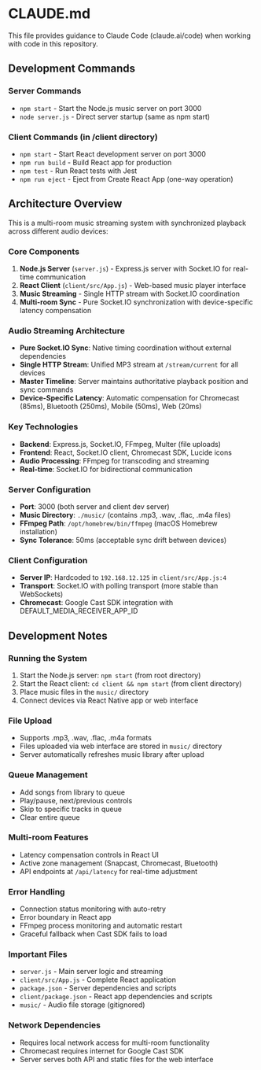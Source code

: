 # CLAUDE.md

This file provides guidance to Claude Code (claude.ai/code) when working with code in this repository.

## Development Commands

### Server Commands
- `npm start` - Start the Node.js music server on port 3000
- `node server.js` - Direct server startup (same as npm start)

### Client Commands (in /client directory)
- `npm start` - Start React development server on port 3000
- `npm run build` - Build React app for production
- `npm test` - Run React tests with Jest
- `npm run eject` - Eject from Create React App (one-way operation)

## Architecture Overview

This is a multi-room music streaming system with synchronized playback across different audio devices:

### Core Components
1. **Node.js Server** (`server.js`) - Express.js server with Socket.IO for real-time communication
2. **React Client** (`client/src/App.js`) - Web-based music player interface
3. **Music Streaming** - Single HTTP stream with Socket.IO coordination
4. **Multi-room Sync** - Pure Socket.IO synchronization with device-specific latency compensation

### Audio Streaming Architecture
- **Pure Socket.IO Sync**: Native timing coordination without external dependencies
- **Single HTTP Stream**: Unified MP3 stream at `/stream/current` for all devices
- **Master Timeline**: Server maintains authoritative playback position and sync commands
- **Device-Specific Latency**: Automatic compensation for Chromecast (85ms), Bluetooth (250ms), Mobile (50ms), Web (20ms)

### Key Technologies
- **Backend**: Express.js, Socket.IO, FFmpeg, Multer (file uploads)
- **Frontend**: React, Socket.IO client, Chromecast SDK, Lucide icons
- **Audio Processing**: FFmpeg for transcoding and streaming
- **Real-time**: Socket.IO for bidirectional communication

### Server Configuration
- **Port**: 3000 (both server and client dev server)
- **Music Directory**: `./music/` (contains .mp3, .wav, .flac, .m4a files)
- **FFmpeg Path**: `/opt/homebrew/bin/ffmpeg` (macOS Homebrew installation)
- **Sync Tolerance**: 50ms (acceptable sync drift between devices)

### Client Configuration
- **Server IP**: Hardcoded to `192.168.12.125` in `client/src/App.js:4`
- **Transport**: Socket.IO with polling transport (more stable than WebSockets)
- **Chromecast**: Google Cast SDK integration with DEFAULT_MEDIA_RECEIVER_APP_ID

## Development Notes

### Running the System
1. Start the Node.js server: `npm start` (from root directory)
2. Start the React client: `cd client && npm start` (from client directory)
3. Place music files in the `music/` directory
4. Connect devices via React Native app or web interface

### File Upload
- Supports .mp3, .wav, .flac, .m4a formats
- Files uploaded via web interface are stored in `music/` directory
- Server automatically refreshes music library after upload

### Queue Management
- Add songs from library to queue
- Play/pause, next/previous controls
- Skip to specific tracks in queue
- Clear entire queue

### Multi-room Features
- Latency compensation controls in React UI
- Active zone management (Snapcast, Chromecast, Bluetooth)
- API endpoints at `/api/latency` for real-time adjustment

### Error Handling
- Connection status monitoring with auto-retry
- Error boundary in React app
- FFmpeg process monitoring and automatic restart
- Graceful fallback when Cast SDK fails to load

### Important Files
- `server.js` - Main server logic and streaming
- `client/src/App.js` - Complete React application
- `package.json` - Server dependencies and scripts
- `client/package.json` - React app dependencies and scripts
- `music/` - Audio file storage (gitignored)

### Network Dependencies
- Requires local network access for multi-room functionality
- Chromecast requires internet for Google Cast SDK
- Server serves both API and static files for the web interface